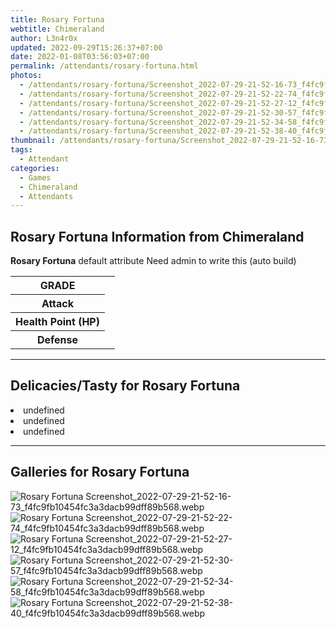 ```yaml
---
title: Rosary Fortuna
webtitle: Chimeraland
author: L3n4r0x
updated: 2022-09-29T15:26:37+07:00
date: 2022-01-08T03:56:03+07:00
permalink: /attendants/rosary-fortuna.html
photos:
  - /attendants/rosary-fortuna/Screenshot_2022-07-29-21-52-16-73_f4fc9fb10454fc3a3dacb99dff89b568.webp
  - /attendants/rosary-fortuna/Screenshot_2022-07-29-21-52-22-74_f4fc9fb10454fc3a3dacb99dff89b568.webp
  - /attendants/rosary-fortuna/Screenshot_2022-07-29-21-52-27-12_f4fc9fb10454fc3a3dacb99dff89b568.webp
  - /attendants/rosary-fortuna/Screenshot_2022-07-29-21-52-30-57_f4fc9fb10454fc3a3dacb99dff89b568.webp
  - /attendants/rosary-fortuna/Screenshot_2022-07-29-21-52-34-58_f4fc9fb10454fc3a3dacb99dff89b568.webp
  - /attendants/rosary-fortuna/Screenshot_2022-07-29-21-52-38-40_f4fc9fb10454fc3a3dacb99dff89b568.webp
thumbnail: /attendants/rosary-fortuna/Screenshot_2022-07-29-21-52-16-73_f4fc9fb10454fc3a3dacb99dff89b568.webp
tags:
  - Attendant
categories:
  - Games
  - Chimeraland
  - Attendants
---
```


<section id="bootstrap-wrapper"><link rel="stylesheet" href="https://cdn.statically.io/gh/dimaslanjaka/Web-Manajemen/40ac3225/css/bootstrap-4.5-wrapper.css"/><h1>Rosary Fortuna Information from Chimeraland</h1><p><b>Rosary Fortuna</b> default attribute Need admin to write this (auto build)<table><tr><th>GRADE</th><td></td></tr><tr><th>Attack</th><td></td></tr><tr><th>Health Point (HP)</th><td></td></tr><tr><th>Defense</th><td></td></tr></table></p><hr/><h2>Delicacies/Tasty for Rosary Fortuna</h2><li class="d-flex justify-content-between">undefined </li><li class="d-flex justify-content-between">undefined </li><li class="d-flex justify-content-between">undefined </li><hr/><div id="gallery"><h2>Galleries for Rosary Fortuna</h2><div class="row"><div class="col-lg-6 col-12"><img src="/chimeraland/attendants/rosary-fortuna/Screenshot_2022-07-29-21-52-16-73_f4fc9fb10454fc3a3dacb99dff89b568.webp" alt="Rosary Fortuna Screenshot_2022-07-29-21-52-16-73_f4fc9fb10454fc3a3dacb99dff89b568.webp"/></div><div class="col-lg-6 col-12"><img src="/chimeraland/attendants/rosary-fortuna/Screenshot_2022-07-29-21-52-22-74_f4fc9fb10454fc3a3dacb99dff89b568.webp" alt="Rosary Fortuna Screenshot_2022-07-29-21-52-22-74_f4fc9fb10454fc3a3dacb99dff89b568.webp"/></div><div class="col-lg-6 col-12"><img src="/chimeraland/attendants/rosary-fortuna/Screenshot_2022-07-29-21-52-27-12_f4fc9fb10454fc3a3dacb99dff89b568.webp" alt="Rosary Fortuna Screenshot_2022-07-29-21-52-27-12_f4fc9fb10454fc3a3dacb99dff89b568.webp"/></div><div class="col-lg-6 col-12"><img src="/chimeraland/attendants/rosary-fortuna/Screenshot_2022-07-29-21-52-30-57_f4fc9fb10454fc3a3dacb99dff89b568.webp" alt="Rosary Fortuna Screenshot_2022-07-29-21-52-30-57_f4fc9fb10454fc3a3dacb99dff89b568.webp"/></div><div class="col-lg-6 col-12"><img src="/chimeraland/attendants/rosary-fortuna/Screenshot_2022-07-29-21-52-34-58_f4fc9fb10454fc3a3dacb99dff89b568.webp" alt="Rosary Fortuna Screenshot_2022-07-29-21-52-34-58_f4fc9fb10454fc3a3dacb99dff89b568.webp"/></div><div class="col-lg-6 col-12"><img src="/chimeraland/attendants/rosary-fortuna/Screenshot_2022-07-29-21-52-38-40_f4fc9fb10454fc3a3dacb99dff89b568.webp" alt="Rosary Fortuna Screenshot_2022-07-29-21-52-38-40_f4fc9fb10454fc3a3dacb99dff89b568.webp"/></div></div></div></section>